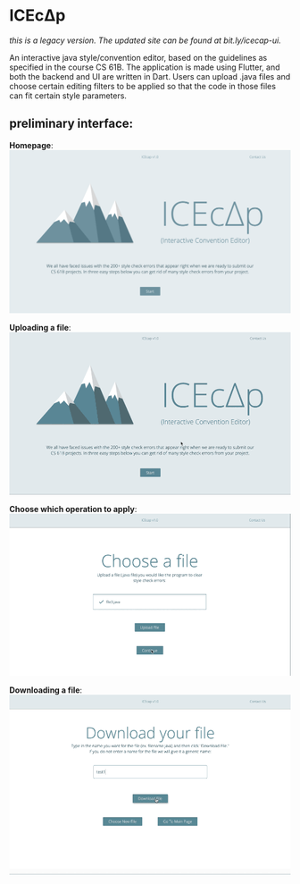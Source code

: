 # ICEcΔp
*this is a legacy version. The updated site can be found at bit.ly/icecap-ui.*

 An interactive java style/convention editor, based on the guidelines as specified in the course CS 61B.
 The application is made using Flutter, and both the backend and UI are written in Dart. 
 Users can upload .java files and choose certain editing filters to be applied so that the code in those files can fit certain style parameters. 
 
 ## preliminary interface:
 
 **Homepage**: 
 ![](assets/homepage.png)
 
 **Uploading a file**: 
 ![](assets/choose_file.gif)
 
 **Choose which operation to apply**: 
 ![](assets/actions.gif)
 
 **Downloading a file**: 
 ![](assets/download.gif)
